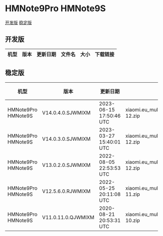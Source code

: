# HMNote9Pro HMNote9S
[开发版](#开发版)  [稳定版](#稳定版)
## 开发版
| 机型 | 版本 | 更新日期 | 文件名 | 大小 | 下载链接 |
| ---- | ---- | ---- | ---- | ---- | ---- |
## 稳定版
| 机型 | 版本 | 更新日期 | 文件名 | 大小 | 下载链接 |
| ---- | ---- | ---- | ---- | ---- | ---- |
| HMNote9Pro HMNote9S | V14.0.4.0.SJWMIXM | 2023-06-15 17:50:46 UTC | xiaomi.eu_multi_HMNote9Pro_HMNote9S_V14.0.4.0.SJWMIXM_v14-12.zip | 3.6 GB | [SourceForge](https://sourceforge.net/projects/xiaomi-eu-multilang-miui-roms/files/xiaomi.eu/MIUI-STABLE-RELEASES/MIUIv14/xiaomi.eu_multi_HMNote9Pro_HMNote9S_V14.0.4.0.SJWMIXM_v14-12.zip/download) |
| HMNote9Pro HMNote9S | V14.0.3.0.SJWMIXM | 2023-03-27 15:40:01 UTC | xiaomi.eu_multi_HMNote9Pro_HMNote9S_V14.0.3.0.SJWMIXM_v14-12.zip | 3.6 GB | [SourceForge](https://sourceforge.net/projects/xiaomi-eu-multilang-miui-roms/files/xiaomi.eu/MIUI-STABLE-RELEASES/MIUIv14/xiaomi.eu_multi_HMNote9Pro_HMNote9S_V14.0.3.0.SJWMIXM_v14-12.zip/download) |
| HMNote9Pro HMNote9S | V13.0.2.0.SJWMIXM | 2022-08-05 22:53:53 UTC | xiaomi.eu_multi_HMNote9Pro_HMNote9S_V13.0.2.0.SJWMIXM_v13-12.zip | 3.2 GB | [SourceForge](https://sourceforge.net/projects/xiaomi-eu-multilang-miui-roms/files/xiaomi.eu/MIUI-STABLE-RELEASES/MIUIv13/xiaomi.eu_multi_HMNote9Pro_HMNote9S_V13.0.2.0.SJWMIXM_v13-12.zip/download) |
| HMNote9Pro HMNote9S | V12.5.6.0.RJWMIXM | 2022-05-25 20:11:08 UTC | xiaomi.eu_multi_HMNote9Pro_HMNote9S_V12.5.6.0.RJWMIXM_v12-11.zip | 2.9 GB | [SourceForge](https://sourceforge.net/projects/xiaomi-eu-multilang-miui-roms/files/xiaomi.eu/MIUI-STABLE-RELEASES/MIUIv12/xiaomi.eu_multi_HMNote9Pro_HMNote9S_V12.5.6.0.RJWMIXM_v12-11.zip/download) |
| HMNote9Pro HMNote9S | V11.0.11.0.QJWMIXM | 2020-08-21 20:53:31 UTC | xiaomi.eu_multi_HMNote9Pro_HMNote9S_V11.0.11.0.QJWMIXM_v11-10.zip | 2.3 GB | [SourceForge](https://sourceforge.net/projects/xiaomi-eu-multilang-miui-roms/files/xiaomi.eu/MIUI-STABLE-RELEASES/MIUIv11/xiaomi.eu_multi_HMNote9Pro_HMNote9S_V11.0.11.0.QJWMIXM_v11-10.zip/download) |
